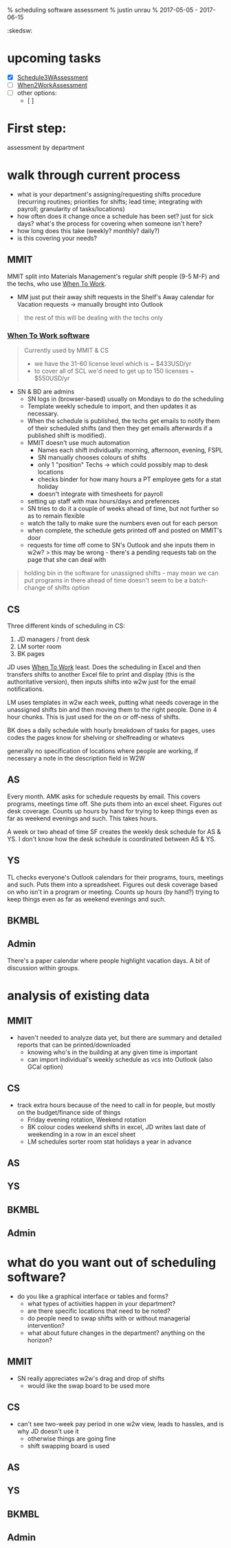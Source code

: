 % scheduling software assessment
% justin unrau
% 2017-05-05 - 2017-06-15

:skedsw:

# upcoming tasks

- [X] [Schedule3WAssessment](Schedule3WAssessment)
- [ ] [When2WorkAssessment](When2WorkAssessment)
- [ ] other options:
	- [ ] 

# First step:

assessment by department

# walk through current process

* what is your department's assigning/requesting shifts procedure (recurring routines; priorities for shifts; lead time; integrating with payroll; granularity of tasks/locations)
 * how often does it change once a schedule has been set? just for sick days? what's the process for covering when someone isn't here?
 * how long does this take (weekly? monthly? daily?)
 * is this covering your needs?

## MMIT

MMIT split into Materials Management's regular shift people (9-5 M-F) and the techs, who use [When To Work][w2w].

* MM just put their away shift requests in the Shelf's Away calendar for Vacation requests -> manually brought into Outlook
> the rest of this will be dealing with the techs only

### [When To Work software][w2w]

> Currently used by MMIT & CS
> * we have the 31-60 license level which is ~ $433USD/yr
> * to cover all of SCL we'd need to get up to 150 licenses ~ $550USD/yr

* SN & BD are admins
  * SN logs in (browser-based) usually on Mondays to do the scheduling
  * Template weekly schedule to import, and then updates it as necessary.
  * When the schedule is published, the techs get emails to notify them of their scheduled shifts (and then they get emails afterwards if a published shift is modified).
  * MMIT doesn't use much automation
    - Names each shift individually: morning, afternoon, evening, FSPL
    - SN manually chooses colours of shifts
    - only 1 "position" Techs -> which could possibly map to desk locations
    - checks binder for how many hours a PT employee gets for a stat holiday
    - doesn't integrate with timesheets for payroll
  * setting up staff with max hours/days and preferences
  * SN tries to do it a couple of weeks ahead of time, but not further so as to remain flexible
  * watch the tally to make sure the numbers even out for each person
  * when complete, the schedule gets printed off and posted on MMIT's door
  * requests for time off come to SN's Outlook and she inputs them in w2w? > this may be wrong - there's a pending requests tab on the page that she can deal with
> holding bin in the software for unassigned shifts - may mean we can put programs in there ahead of time
> doesn't seem to be a batch-change of shifts option

[w2w]: https://www.whentowork.com/

## CS

Three different kinds of scheduling in CS:

1. JD managers / front desk
2. LM sorter room
3. BK pages

JD uses [When To Work][w2w] least. Does the scheduling in Excel and then transfers shifts to another Excel file to print and display (this is the authoritative version), then inputs shifts into w2w just for the email notifications.

LM uses templates in w2w each week, putting what needs coverage in the unassigned shifts bin and then moving them to the right people. Done in 4 hour chunks. This is just used for the on or off-ness of shifts.

BK does a daily schedule with hourly breakdown of tasks for pages, uses codes the pages know for shelving or shelfreading or whatevs

generally no specification of locations where people are working, if necessary a note in the description field in W2W

AS
--

Every month. AMK asks for schedule requests by email. This covers programs, meetings time off. She puts them into an excel sheet. Figures out desk coverage. Counts up hours by hand for trying to keep things even as far as weekend evenings and such. This takes hours.

A week or two ahead of time SF creates the weekly desk schedule for AS & YS. I don't know how the desk schedule is coordinated between AS & YS.

YS
--

TL checks everyone's Outlook calendars for their programs, tours, meetings and such. Puts them into a spreadsheet. Figures out desk coverage based on who isn't in a program or meeting. Counts up hours (by hand?) trying to keep things even as far as weekend evenings and such.

BKMBL
-----

Admin
-----

There's a paper calendar where people highlight vacation days. A bit of discussion within groups.

# analysis of existing data

## MMIT

* haven't needed to analyze data yet, but there are summary and detailed reports that can be printed/downloaded
  * knowing who's in the building at any given time is important
  * can import individual's weekly schedule as vcs into Outlook (also GCal option)

## CS

* track extra hours because of the need to call in for people, but mostly on the budget/finance side of things
  * Friday evening rotation, Weekend rotation
  * BK colour codes weekend shifts in excel, JD writes last date of weekending in a row in an excel sheet
  * LM schedules sorter room stat holidays a year in advance

AS
--

YS
--

BKMBL
-----

Admin
-----

# what do you want out of scheduling software?

* do you like a graphical interface or tables and forms?
  * what types of activities happen in your department?
  * are there specific locations that need to be noted?
  * do people need to swap shifts with or without managerial intervention?
  * what about future changes in the department? anything on the horizon?

## MMIT

* SN really appreciates w2w's drag and drop of shifts
  * would like the swap board to be used more

## CS

* can't see two-week pay period in one w2w view, leads to hassles, and is why JD doesn't use it
  * otherwise things are going fine
  * shift swapping board is used

AS
--

YS
--

BKMBL
-----

Admin
-----
